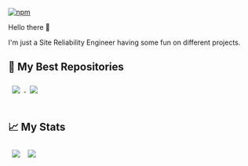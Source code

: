 [![npm](https://img.shields.io/badge/npm-ElTacitos-orange?style=for-the-badge&logo=npm&logoColor=white&color=orange)](https://www.npmjs.com/~eltacitos)

Hello there 🐧

I'm just a Site Reliability Engineer having some fun on different projects.

## 📌 My Best Repositories
<a href="https://github.com/ElTacitos/tiny-logger">
  <img align="center" style="margin:0.5rem" src="https://github-readme-stats.vercel.app/api/pin/?username=ElTacitos&repo=tiny-logger&theme=github_dark&hide_border=false" />
</a>

<a href="https://github.com/ElTacitos/tiny-vue-components">
  <img align="center" style="margin:0.5rem" src="https://github-readme-stats.vercel.app/api/pin/?username=ElTacitos&repo=tiny-vue-components&theme=github_dark&hide_border=false" />
</a>

<br>
<br>

## &#x1f4c8; My Stats

<div style="display:flex; flex-direction:row">
<img align="center" style="margin:0.5rem" src="https://github-readme-stats.vercel.app/api/top-langs/?username=ElTacitos&show_icons=true&theme=github_dark&hide_border=false" />
<img align="center" style="margin:0.5rem" src="https://github-readme-stats.vercel.app/api?username=ElTacitos&show_icons=true&theme=github_dark&hide_border=false" />
</div>

<br>
